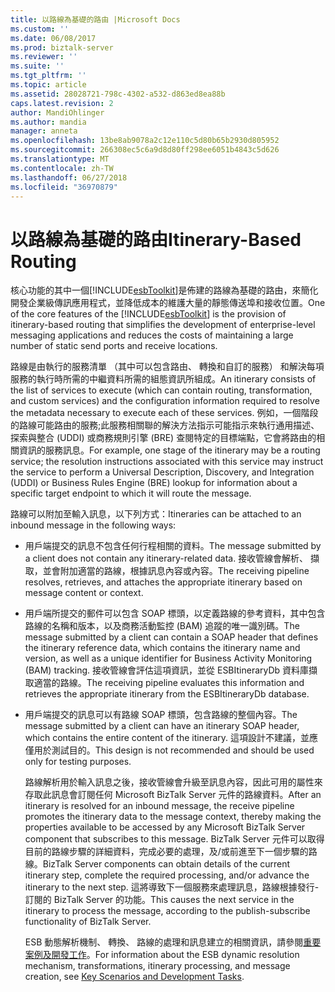 ```yaml
---
title: 以路線為基礎的路由 |Microsoft Docs
ms.custom: ''
ms.date: 06/08/2017
ms.prod: biztalk-server
ms.reviewer: ''
ms.suite: ''
ms.tgt_pltfrm: ''
ms.topic: article
ms.assetid: 28028721-798c-4302-a532-d863ed8ea88b
caps.latest.revision: 2
author: MandiOhlinger
ms.author: mandia
manager: anneta
ms.openlocfilehash: 13be8ab9078a2c12e110c5d80b65b2930d805952
ms.sourcegitcommit: 266308ec5c6a9d8d80ff298ee6051b4843c5d626
ms.translationtype: MT
ms.contentlocale: zh-TW
ms.lasthandoff: 06/27/2018
ms.locfileid: "36970879"
---
```

# <a name="itinerary-based-routing"></a><span data-ttu-id="313ce-102">以路線為基礎的路由</span><span class="sxs-lookup"><span data-stu-id="313ce-102">Itinerary-Based Routing</span></span>
<span data-ttu-id="313ce-103">核心功能的其中一個[!INCLUDE[esbToolkit](../includes/esbtoolkit-md.md)]是佈建的路線為基礎的路由，來簡化開發企業級傳訊應用程式，並降低成本的維護大量的靜態傳送埠和接收位置。</span><span class="sxs-lookup"><span data-stu-id="313ce-103">One of the core features of the [!INCLUDE[esbToolkit](../includes/esbtoolkit-md.md)] is the provision of itinerary-based routing that simplifies the development of enterprise-level messaging applications and reduces the costs of maintaining a large number of static send ports and receive locations.</span></span>  
  
 <span data-ttu-id="313ce-104">路線是由執行的服務清單 （其中可以包含路由、 轉換和自訂的服務） 和解決每項服務的執行時所需的中繼資料所需的組態資訊所組成。</span><span class="sxs-lookup"><span data-stu-id="313ce-104">An itinerary consists of the list of services to execute (which can contain routing, transformation, and custom services) and the configuration information required to resolve the metadata necessary to execute each of these services.</span></span> <span data-ttu-id="313ce-105">例如，一個階段的路線可能路由的服務;此服務相關聯的解決方法指示可能指示來執行通用描述、 探索與整合 (UDDI) 或商務規則引擎 (BRE) 查閱特定的目標端點，它會將路由的相關資訊的服務訊息。</span><span class="sxs-lookup"><span data-stu-id="313ce-105">For example, one stage of the itinerary may be a routing service; the resolution instructions associated with this service may instruct the service to perform a Universal Description, Discovery, and Integration (UDDI) or Business Rules Engine (BRE) lookup for information about a specific target endpoint to which it will route the message.</span></span>  
  
 <span data-ttu-id="313ce-106">路線可以附加至輸入訊息，以下列方式：</span><span class="sxs-lookup"><span data-stu-id="313ce-106">Itineraries can be attached to an inbound message in the following ways:</span></span>  
  
- <span data-ttu-id="313ce-107">用戶端提交的訊息不包含任何行程相關的資料。</span><span class="sxs-lookup"><span data-stu-id="313ce-107">The message submitted by a client does not contain any itinerary-related data.</span></span> <span data-ttu-id="313ce-108">接收管線會解析、 擷取，並會附加適當的路線，根據訊息內容或內容。</span><span class="sxs-lookup"><span data-stu-id="313ce-108">The receiving pipeline resolves, retrieves, and attaches the appropriate itinerary based on message content or context.</span></span>  
  
- <span data-ttu-id="313ce-109">用戶端所提交的郵件可以包含 SOAP 標頭，以定義路線的參考資料，其中包含路線的名稱和版本，以及商務活動監控 (BAM) 追蹤的唯一識別碼。</span><span class="sxs-lookup"><span data-stu-id="313ce-109">The message submitted by a client can contain a SOAP header that defines the itinerary reference data, which contains the itinerary name and version, as well as a unique identifier for Business Activity Monitoring (BAM) tracking.</span></span> <span data-ttu-id="313ce-110">接收管線會評估這項資訊，並從 ESBItineraryDb 資料庫擷取適當的路線。</span><span class="sxs-lookup"><span data-stu-id="313ce-110">The receiving pipeline evaluates this information and retrieves the appropriate itinerary from the ESBItineraryDb database.</span></span>  
  
- <span data-ttu-id="313ce-111">用戶端提交的訊息可以有路線 SOAP 標頭，包含路線的整個內容。</span><span class="sxs-lookup"><span data-stu-id="313ce-111">The message submitted by a client can have an itinerary SOAP header, which contains the entire content of the itinerary.</span></span> <span data-ttu-id="313ce-112">這項設計不建議，並應僅用於測試目的。</span><span class="sxs-lookup"><span data-stu-id="313ce-112">This design is not recommended and should be used only for testing purposes.</span></span>  
  
  <span data-ttu-id="313ce-113">路線解析用於輸入訊息之後，接收管線會升級至訊息內容，因此可用的屬性來存取此訊息會訂閱任何 Microsoft BizTalk Server 元件的路線資料。</span><span class="sxs-lookup"><span data-stu-id="313ce-113">After an itinerary is resolved for an inbound message, the receive pipeline promotes the itinerary data to the message context, thereby making the properties available to be accessed by any Microsoft BizTalk Server component that subscribes to this message.</span></span> <span data-ttu-id="313ce-114">BizTalk Server 元件可以取得目前的路線步驟的詳細資料，完成必要的處理，及/或前進至下一個步驟的路線。</span><span class="sxs-lookup"><span data-stu-id="313ce-114">BizTalk Server components can obtain details of the current itinerary step, complete the required processing, and/or advance the itinerary to the next step.</span></span> <span data-ttu-id="313ce-115">這將導致下一個服務來處理訊息，路線根據發行-訂閱的 BizTalk Server 的功能。</span><span class="sxs-lookup"><span data-stu-id="313ce-115">This causes the next service in the itinerary to process the message, according to the publish-subscribe functionality of BizTalk Server.</span></span>  
  
  <span data-ttu-id="313ce-116">ESB 動態解析機制、 轉換、 路線的處理和訊息建立的相關資訊，請參閱[重要案例及開發工作](../esb-toolkit/key-scenarios-and-development-tasks.md)。</span><span class="sxs-lookup"><span data-stu-id="313ce-116">For information about the ESB dynamic resolution mechanism, transformations, itinerary processing, and message creation, see [Key Scenarios and Development Tasks](../esb-toolkit/key-scenarios-and-development-tasks.md).</span></span>